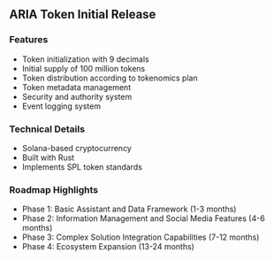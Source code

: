 ## ARIA Token Initial Release

### Features

- Token initialization with 9 decimals
- Initial supply of 100 million tokens
- Token distribution according to tokenomics plan
- Token metadata management
- Security and authority system
- Event logging system

### Technical Details

- Solana-based cryptocurrency
- Built with Rust
- Implements SPL token standards

### Roadmap Highlights

- Phase 1: Basic Assistant and Data Framework (1-3 months)
- Phase 2: Information Management and Social Media Features (4-6 months)
- Phase 3: Complex Solution Integration Capabilities (7-12 months)
- Phase 4: Ecosystem Expansion (13-24 months) 